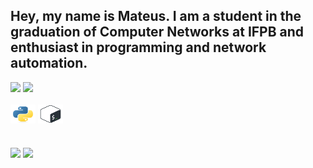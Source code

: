 <h2>Hey, my name is Mateus. I am a student in the graduation of Computer Networks at IFPB and enthusiast in programming and network automation.</h2>

<div>
  <img height="180em" src="https://github-readme-stats.vercel.app/api/top-langs/?username=Mateus-Mota&layout=compact&langs_count=7&theme=dark"></img>
  <img height="180em" src="https://github-readme-stats.vercel.app/api?username=Mateus-Mota&show_icons=true&theme=dark&include_all_commits=true"></img>
  
<div style="display: inline_block"><br>
  <img align="center" alt="Mateus-Python" height="30" width="40" src="https://raw.githubusercontent.com/devicons/devicon/master/icons/python/python-original.svg">
  <img align="center" alt="Mateus-Bash" height="30" width="40" src="https://raw.githubusercontent.com/devicons/devicon/master/icons/bash/bash-original.svg">
</div>

#

<div style="display: inline_block">
  <a href="https://www.linkedin.com/in/mateusmotaa/" target="_blank"><img src="https://img.shields.io/badge/-LinkedIn-%230077B5?style=for-the-badge&logo=linkedin&logoColor=white" target="_blank"></a>
  <a href = "mailto:mateusmota0100@gmail.com"><img src="https://img.shields.io/badge/-Gmail-%23333?style=for-the-badge&logo=gmail&logoColor=white" target="_blank"></a>
</div
